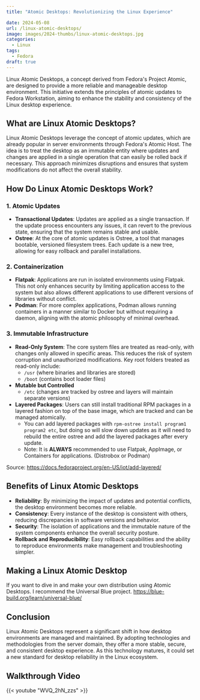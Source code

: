 ```yaml
---
title: "Atomic Desktops: Revolutionizing the Linux Experience"

date: 2024-05-08
url: /linux-atomic-desktops/
image: images/2024-thumbs/linux-atomic-desktops.jpg
categories:
  - Linux
tags:
  - Fedora
draft: true
---
```

Linux Atomic Desktops, a concept derived from Fedora's Project Atomic, are designed to provide a more reliable and manageable desktop environment. This initiative extends the principles of atomic updates to Fedora Workstation, aiming to enhance the stability and consistency of the Linux desktop experience.
<!--more-->

## What are Linux Atomic Desktops?

Linux Atomic Desktops leverage the concept of atomic updates, which are already popular in server environments through Fedora's Atomic Host. The idea is to treat the desktop as an immutable entity where updates and changes are applied in a single operation that can easily be rolled back if necessary. This approach minimizes disruptions and ensures that system modifications do not affect the overall stability.

## How Do Linux Atomic Desktops Work?

### 1. **Atomic Updates**
   - **Transactional Updates**: Updates are applied as a single transaction. If the update process encounters any issues, it can revert to the previous state, ensuring that the system remains stable and usable.
   - **Ostree**: At the core of atomic updates is Ostree, a tool that manages bootable, versioned filesystem trees. Each update is a new tree, allowing for easy rollback and parallel installations.

### 2. **Containerization**
   - **Flatpak**: Applications are run in isolated environments using Flatpak. This not only enhances security by limiting application access to the system but also allows different applications to use different versions of libraries without conflict.
   - **Podman**: For more complex applications, Podman allows running containers in a manner similar to Docker but without requiring a daemon, aligning with the atomic philosophy of minimal overhead.

### 3. **Immutable Infrastructure**
   - **Read-Only System**: The core system files are treated as read-only, with changes only allowed in specific areas. This reduces the risk of system corruption and unauthorized modifications. Key root folders treated as read-only include:
     - `/usr` (where binaries and libraries are stored)
     - `/boot` (contains boot loader files)
   - **Mutable but Controlled**
     - `/etc` (changes are tracked by ostree and layers will maintain separate versions)
   - **Layered Packages**: Users can still install traditional RPM packages in a layered fashion on top of the base image, which are tracked and can be managed atomically.
     - You can add layered packages with `rpm-ostree install program1 program2 etc`, but doing so will slow down updates as it will need to rebuild the entire ostree and add the layered packages after every update.
     - Note: It is **ALWAYS** recommended to use Flatpak, AppImage, or Containers for applications. (Distrobox or Podman)

   Source: <https://docs.fedoraproject.org/en-US/iot/add-layered/>

## Benefits of Linux Atomic Desktops

- **Reliability**: By minimizing the impact of updates and potential conflicts, the desktop environment becomes more reliable.
- **Consistency**: Every instance of the desktop is consistent with others, reducing discrepancies in software versions and behavior.
- **Security**: The isolation of applications and the immutable nature of the system components enhance the overall security posture.
- **Rollback and Reproducibility**: Easy rollback capabilities and the ability to reproduce environments make management and troubleshooting simpler.

## Making a Linux Atomic Desktop

If you want to dive in and make your own distribution using Atomic Desktops. I recommend the Universal Blue project. <https://blue-build.org/learn/universal-blue/>

## Conclusion

Linux Atomic Desktops represent a significant shift in how desktop environments are managed and maintained. By adopting technologies and methodologies from the server domain, they offer a more stable, secure, and consistent desktop experience. As this technology matures, it could set a new standard for desktop reliability in the Linux ecosystem.

## Walkthrough Video

{{< youtube "WVQ_2hN_zzs" >}}

